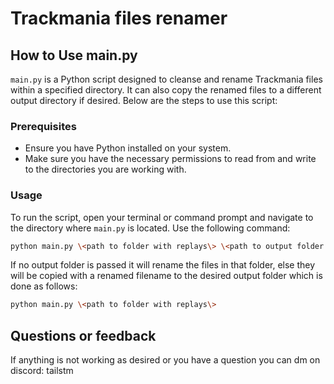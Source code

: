 
# Trackmania files renamer

## How to Use main.py

`main.py` is a Python script designed to cleanse and rename Trackmania files within a specified directory. It can also copy the renamed files to a different output directory if desired. Below are the steps to use this script:

### Prerequisites

- Ensure you have Python installed on your system.
- Make sure you have the necessary permissions to read from and write to the directories you are working with.

### Usage

To run the script, open your terminal or command prompt and navigate to the directory where `main.py` is located. Use the following command:

```bash
python main.py \<path to folder with replays\> \<path to output folder \(doesnt have to exist\)\>
```

If no output folder is passed it will rename the files in that folder, else they will be copied with a renamed filename to the desired output folder which is done as follows:

```bash
python main.py \<path to folder with replays\>
```

## Questions or feedback

If anything is not working as desired or you have a question you can dm on discord: tailstm
